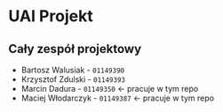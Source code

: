 # UAI Projekt

## Cały zespół projektowy

* Bartosz Walusiak - `01149390`
* Krzysztof Zdulski - `01149393`
* Marcin Dadura - `01149350` <- pracuje w tym repo
* Maciej Włodarczyk - `01149387` <- pracuje w tym repo
